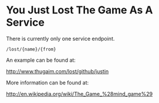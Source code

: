 # You Just Lost The Game As A Service

There is currently only one service endpoint.  

    /lost/{name}/{from}

An example can be found at:

http://www.thugaim.com/lost/github/justin

More information can be found at:

http://en.wikipedia.org/wiki/The_Game_%28mind_game%29

